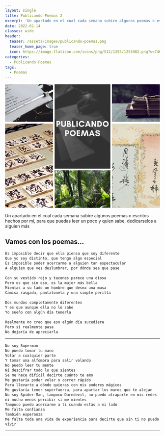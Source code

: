 ```yaml
---
layout: single
title: Publicando Poemas 2
excerpt: 'Un apartado en el cual cada semana subire algunos poemas o escritos hechos por mí, para que puedas leer un poco y quien sabe, dedicarselos a alguien más'
date: 2022-02-14
classes: wide
header:
  teaser: /assets/images/publicando-poemas.png
  teaser_home_page: true
  icon: https://image.flaticon.com/icons/png/512/1255/1255982.png?w=740
categories:
  - Publicando Poemas
tags:
  - Poemas
---
```


![](/assets/images/publicando-poemas.png)

Un apartado en el cual cada semana subire algunos poemas o escritos hechos por mí, para que puedas leer un poco y quien sabe, dedicarselos a alguien más

## Vamos con los poemas...

```
Es imposible decir que ella piensa que soy diferente
Que yo soy distinto, que tengo algo especial
Es imposible poder acercarme a alguien tan espectacular
A alguien que ves deslumbrar, por dónde sea que pase

Con su vestido rojo y tacones parece una diosa
Pero es que sin eso, es la mujer más bella
Mientas a su lado un hombre que desea una musa
Camisa rasgada, pantaloneta y una simple perilla

Dos mundos completamente diferentes
Y es que aunque ella no lo sabe
Yo sueño con algún día tenerla

Realmente no creo que eso algún día sucediera
Pero si realmente pasa
No dejaría de apreciarla
```

---

```
No soy Superman
No puedo tomar tu mano
Volar a cualquier parte
Y tomar una alfombra para salir volando
No puedo leer tu mente
Ni descifrar todo lo que sientes
Se me hace difícil decirte cuánto te amo
Me gustaría poder volar o correr rápido
Para llevarte a dónde quieras con mis poderes mágicos
Me gustaría tener superfuerza, para apartar los muros que te alejan
No soy Spider-Man, tampoco Daredevil, no puedo atraparte en mis redes ni mucho menos percibir si me mientes
Tampoco puedo acercarme a ti cuando estás a mi lado
Me falta confianza
También esperanza
Me falta toda una vida de experiencia para decirte que sin ti no puedo vivir
```

---
